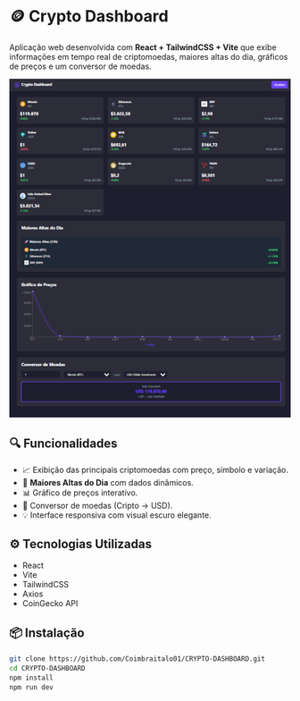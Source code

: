 # 🪙 Crypto Dashboard

Aplicação web desenvolvida com **React + TailwindCSS + Vite** que exibe informações em tempo real de criptomoedas, maiores altas do dia, gráficos de preços e um conversor de moedas.

![Preview](https://raw.githubusercontent.com/Coimbraitalo01/CRYPTO-DASHBOARD/main/public/Preview.png)

## 🔍 Funcionalidades

- 📈 Exibição das principais criptomoedas com preço, símbolo e variação.
- 🚀 **Maiores Altas do Dia** com dados dinâmicos.
- 📊 Gráfico de preços interativo.
- 💱 Conversor de moedas (Cripto → USD).
- 💡 Interface responsiva com visual escuro elegante.

## ⚙️ Tecnologias Utilizadas

- React
- Vite
- TailwindCSS
- Axios
- CoinGecko API

## 📦 Instalação

```bash
git clone https://github.com/Coimbraitalo01/CRYPTO-DASHBOARD.git
cd CRYPTO-DASHBOARD
npm install
npm run dev
